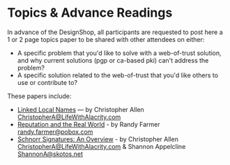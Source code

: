 Topics & Advance Readings
====

In advance of the DesignShop, all participants are requested to post here a 1 or 2 page topics paper to be shared with other attendees on either:
* A specific problem that you'd like to solve with a web-of-trust solution, and why current solutions (pgp or ca-based pki) can't address the problem?
* A specific solution related to the web-of-trust that you'd like others to use or contribute to?

These papers include:
* [Linked Local Names](https://github.com/WebOfTrustInfo/rebooting-the-web-of-trust/blob/master/topics-and-advance-readings/linked-local-names.md) — by Christopher Allen ChristopherA@LifeWithAlacrity.com
* [Reputation and the Real World](https://github.com/WebOfTrustInfo/rebooting-the-web-of-trust/blob/master/topics-and-advance-readings/ReputationAndTheRealWorld.md) - by Randy Farmer randy.farmer@pobox.com
* [Schnorr Signatures: An Overview](https://github.com/WebOfTrustInfo/rebooting-the-web-of-trust/blob/master/topics-and-advance-readings/Schnorr-Signatures--An-Overview.md) - by Christopher Allen ChristopherA@LifeWithAlacrity.com & Shannon Appelcline ShannonA@skotos.net

